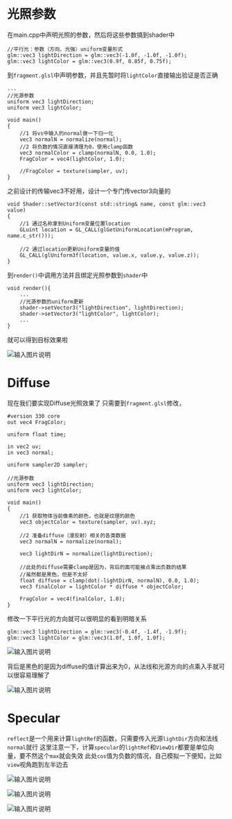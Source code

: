 # 光照参数
在main.cpp中声明光照的参数，然后将这些参数搞到shader中
```
//平行光：参数（方向、光强）uniform变量形式
glm::vec3 lightDirection = glm::vec3(-1.0f, -1.0f, -1.0f);
glm::vec3 lightColor = glm::vec3(0.9f, 0.85f, 0.75f);
```
到`fragment.glsl`中声明参数，并且先暂时将`lightColor`直接输出验证是否正确
```
...
//光源参数
uniform vec3 lightDirection;
uniform vec3 lightColor;

void main()
{
    //1 将vs中输入的normal做一下归一化
    vec3 normalN = normalize(normal);
    //2 将负数的情况直接清理为0，使用clamp函数
    vec3 normalColor = clamp(normalN, 0.0, 1.0);
    FragColor = vec4(lightColor, 1.0);

    //FragColor = texture(sampler, uv);
}
```
之前设计的传输vec3不好用，设计一个专门传vector3向量的
```
void Shader::setVector3(const std::string& name, const glm::vec3 value)
{
    //1 通过名称拿到Uniform变量位置location
    GLuint location = GL_CALL(glGetUniformLocation(mProgram, name.c_str()));

    //2 通过location更新Uniform变量的值
    GL_CALL(glUniform3f(location, value.x, value.y, value.z));
}
```
到`render()`中调用方法并且绑定光照参数到`shader`中
```
void render(){
	...
    //光源参数的uniform更新
    shader->setVector3("lightDirection", lightDirection);
    shader->setVector3("lightColor", lightColor);
    ...
}
```
就可以得到目标效果啦

![输入图片说明](/imgs/2024-11-22/eR7Dk8ZpNNqxIKQW.png)

# Diffuse
现在我们要实现Diffuse光照效果了
只需要到`fragment.glsl`修改，
```
#version 330 core
out vec4 FragColor;

uniform float time;

in vec2 uv;
in vec3 normal;

uniform sampler2D sampler;

//光源参数
uniform vec3 lightDirection;
uniform vec3 lightColor;

void main()
{
    //1 获取物体当前像素的颜色，也就是纹理的颜色
    vec3 objectColor = texture(sampler, uv).xyz;

    //2 准备diffuse（漫反射）相关的各类数据
    vec3 normalN = normalize(normal);

    vec3 lightDirN = normalize(lightDirection);
	
	//此处的diffuse需要clamp是因为，背后的面可能被点乘出负数的结果
	//虽然都是黑色，但是不太好
    float diffuse = clamp(dot(-lightDirN, normalN), 0.0, 1.0);
    vec3 finalColor = lightColor * diffuse * objectColor;

    FragColor = vec4(finalColor, 1.0);
}
```
修改一下平行光的方向就可以很明显的看到明暗关系
```
glm::vec3 lightDirection = glm::vec3(-0.4f, -1.4f, -1.9f);
glm::vec3 lightColor = glm::vec3(1.0f, 1.0f, 1.0f);
```

![输入图片说明](/imgs/2024-11-22/FcZQKRwLcVtCjVJd.png)

背后是黑色的是因为diffuse的值计算出来为0，从法线和光源方向的点乘入手就可以很容易理解了

![输入图片说明](/imgs/2024-11-22/YI5OATbqiPieS6Ro.png)

# Specular
`reflect`是一个用来计算`lightRef`的函数，只需要传入光源`lightDir`方向和法线`normal`就行
这里注意一下，计算`specular`的`lightRef`和`ViewDir`都要是单位向量，要不然这个`max`就会失效
此处`cos`值为负数的情况，自己模拟一下便知，比如`view`视角跑到左半边去

![输入图片说明](/imgs/2024-11-22/S1wqt76og7gdagBY.png)

![输入图片说明](/imgs/2024-11-22/v96MtWenPYPvxa51.png)

![输入图片说明](/imgs/2024-11-22/gsKwqoibzsuy8jGb.png)
<!--stackedit_data:
eyJoaXN0b3J5IjpbNjM2ODE0NjM4LC0xNTI5MDQ0NTE3XX0=
-->